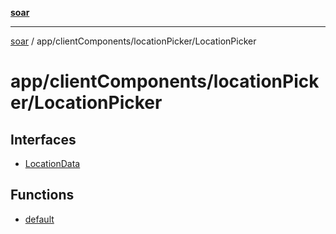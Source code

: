 [**soar**](../../../../README.md)

***

[soar](../../../../modules.md) / app/clientComponents/locationPicker/LocationPicker

# app/clientComponents/locationPicker/LocationPicker

## Interfaces

- [LocationData](interfaces/LocationData.md)

## Functions

- [default](functions/default.md)
